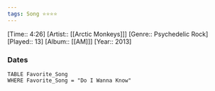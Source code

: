 ```yaml
---
tags: Song ⭐⭐⭐⭐ 
---
```

[Time:: 4:26]
[Artist:: [[Arctic Monkeys]]]
[Genre:: Psychedelic Rock]
[Played:: 13]
[Album:: [[AM]]]
[Year:: 2013]
### Dates
````dataview
TABLE Favorite_Song
WHERE Favorite_Song = "Do I Wanna Know"
````